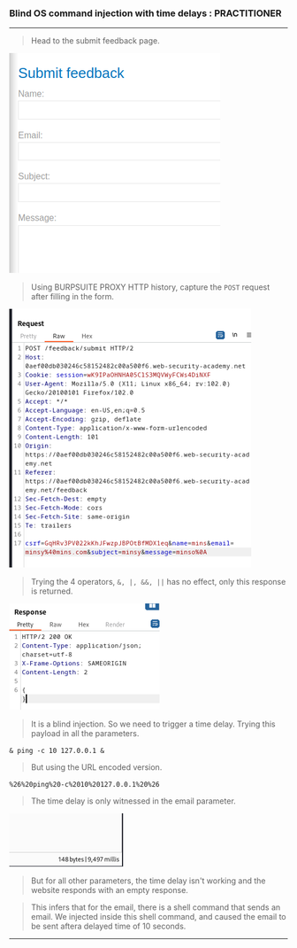 
### Blind OS command injection with time delays : PRACTITIONER

---

> Head to the submit feedback page.

![feedback](./screenshots/feedback.png)

> Using BURPSUITE PROXY HTTP history, capture the `POST` request after filling in the form.

![post-req](./screenshots/post-req.png)

> Trying the 4 operators, `&, |, &&, ||` has no effect, only this response is returned.

![200-ok](./screenshots/200-ok.png)

> It is a blind injection. So we need to trigger a time delay.
> Trying this payload in all the parameters.
```
& ping -c 10 127.0.0.1 &
```
> But using the URL encoded version.
```
%26%20ping%20-c%2010%20127.0.0.1%20%26
```

> The time delay is only witnessed in the email parameter.

![time-delay](./screenshots/time-delay.png)

> But for all other parameters, the time delay isn't working and the website responds with an empty response.

> This infers that for the email, there is a shell command that sends an email.
> We injected inside this shell command, and caused the email to be sent aftera delayed time of 10 seconds.

---
